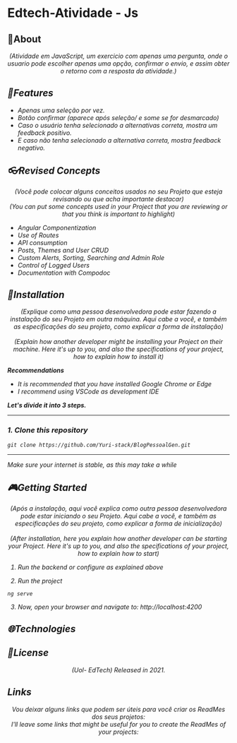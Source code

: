 # Edtech-Atividade - Js 

## 📌About

<div>
    <p align="center">
    <em>
        (Atividade em JavaScript, um exercicio com apenas uma pergunta, onde o usuario pode escolher apenas uma opção, confirmar o envio, e assim obter o retorno com a resposta da atividade.)<br>
 
</div>

## 🚀Features
- Apenas uma seleção por vez.
- Botão confirmar (aparece após seleção/ e some se for desmarcado)
- Caso o usuário tenha selecionado a alternativas correta, mostra um feedback positivo. 
- E caso não tenha selecionado a alternativa correta, mostra feedback negativo. 

## 👓Revised Concepts

 <p align="center">
    <em>
        (Você pode colocar alguns conceitos usados no seu Projeto que esteja revisando ou que acha importante destacar)<br>
        (You can put some concepts used in your Project that you are reviewing or that you think is important to highlight)<br>
    </em>
 </p>

- Angular Componentization
- Use of Routes
- API consumption
- Posts, Themes and User CRUD
- Custom Alerts, Sorting, Searching and Admin Role
- Control of Logged Users
- Documentation with Compodoc
## 📕Installation

<p align="center">
    <em>
        (Explique como uma pessoa desenvolvedora pode estar fazendo a instalação do seu Projeto em outra máquina. Aqui cabe a você, e também as especificações do seu projeto, como explicar a forma de instalação)<br><br>
        (Explain how another developer might be installing your Project on their machine. Here it's up to you, and also the specifications of your project, how to explain how to install it)<br>
    </em>
</p>

**Recommendations**
-   It is recommended that you have installed Google Chrome or Edge
-   I recommend using VSCode as development IDE

**Let's divide it into 3 steps.**

  ---
### 1. Clone this repository
```
git clone https://github.com/Yuri-stack/BlogPessoalGen.git
```
---

*Make sure your internet is stable, as this may take a while* 



## 🎮Getting Started

<p align="center">
    <em>
        (Após a instalação, aqui você explica como outra pessoa desenvolvedora pode estar iniciando o seu Projeto. Aqui cabe a você, e também as especificações do seu projeto, como explicar a forma de inicialização)<br><br>
        (After installation, here you explain how another developer can be starting your Project. Here it's up to you, and also the specifications of your project, how to explain how to start)<br>
    </em>
</p>

1. Run the backend or configure as explained above 

2. Run the project
```
ng serve
```
3. Now, open your browser and navigate to: http://localhost:4200

## 🌐Technologies


## 📝License

<p align="center">
    <em>
        (Uol- EdTech) </em>
Released in 2021.
</p>




##  Links

<p align="center">
    <em>
        Vou deixar alguns links que podem ser úteis para você criar os ReadMes dos seus projetos:<br>
        I'll leave some links that might be useful for you to create the ReadMes of your projects:<br>
    </em>
</p>
